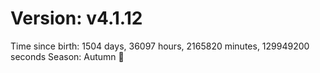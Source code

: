 # Version: v4.1.12
Time since birth: 1504 days, 36097 hours, 2165820 minutes, 129949200 seconds
Season: Autumn 🍁
